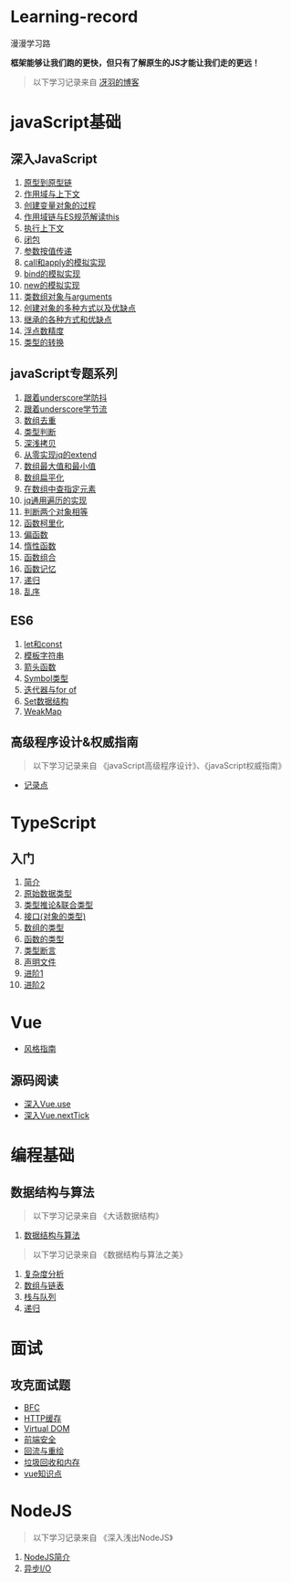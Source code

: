 # Learning-record

漫漫学习路

**框架能够让我们跑的更快，但只有了解原生的JS才能让我们走的更远！**

>以下学习记录来自 [冴羽的博客](https://github.com/mqyqingfeng/Blog)

# javaScript基础

## 深入JavaScript

1. [原型到原型链](./深入javaScript系列/1.原型到原型链.md)
2. [作用域与上下文](./深入javaScript系列/2.作用域与上下文.md)
3. [创建变量对象的过程](./深入javaScript系列/3.创建变量对象的过程.md)
4. [作用域链与ES规范解读this](./深入javaScript系列/4.作用域链与ES规范解读this.md)
5. [执行上下文](./深入javaScript系列/5.执行上下文.md)
6. [闭包](./深入javaScript系列/6.闭包.md)
7. [参数按值传递](./深入javaScript系列/7.参数按值传递.md)
8. [call和apply的模拟实现](./深入javaScript系列/8.call和apply的模拟实现.md)
9. [bind的模拟实现](./深入javaScript系列/9.bind的模拟实现.md)
10. [new的模拟实现](./深入javaScript系列/10.new的模拟实现.md)
11. [类数组对象与arguments](./深入javaScript系列/11.类数组对象与arguments.md)
12. [创建对象的多种方式以及优缺点](./深入javaScript系列/12.创建对象的多种方式以及优缺点.md)
13. [继承的各种方式和优缺点](./深入javaScript系列/13.继承的各种方式和优缺点.md)
14. [浮点数精度](./深入javaScript系列/14.浮点数精度.md)
15. [类型的转换](./深入javaScript系列/15.类型的转换.md)

## javaScript专题系列

1. [跟着underscore学防抖](./javaScript专题系列/1.跟着underscore学防抖.md)
2. [跟着underscore学节流](./javaScript专题系列/2.跟着underscore学节流.md)
3. [数组去重](./javaScript专题系列/3.数组去重.md)
4. [类型判断](./javaScript专题系列/4.类型判断.md)
5. [深浅拷贝](./javaScript专题系列/5.深浅拷贝.md)
6. [从零实现jq的extend](./javaScript专题系列/6.从零实现jq的extend.md)
7. [数组最大值和最小值](./javaScript专题系列/7.数组最大值和最小值.md)
8. [数组扁平化](./javaScript专题系列/8.数组扁平化.md)
9. [在数组中查指定元素](./javaScript专题系列/9.在数组中查指定元素.md)
10. [jq通用遍历的实现](./javaScript专题系列/10.jq通用遍历的实现.md)
11. [判断两个对象相等](./javaScript专题系列/11.判断两个对象相等.md)
12. [函数柯里化](./javaScript专题系列/12.函数柯里化.md)
13. [偏函数](./javaScript专题系列/13.偏函数.md)
14. [惰性函数](./javaScript专题系列/14.惰性函数.md)
15. [函数组合](./javaScript专题系列/15.函数组合.md)
16. [函数记忆](./javaScript专题系列/16.函数记忆.md)
17. [递归](./javaScript专题系列/17.递归.md)
18. [乱序](./javaScript专题系列/18.乱序.md)

## ES6

1. [let和const](./javaScript专题系列/ES6/1.let和const.md)
2. [模板字符串](./javaScript专题系列/ES6/2.模板字符串.md)
3. [箭头函数](./javaScript专题系列/ES6/3.箭头函数.md)
4. [Symbol类型](./javaScript专题系列/ES6/4.Symbol类型.md)
5. [迭代器与for of](./javaScript专题系列/ES6/5.迭代器与forof.md)
6. [Set数据结构](./javaScript专题系列/ES6/6.Set数据结构.md)
7. [WeakMap](./javaScript专题系列/ES6/7.WeakMap.md)

## 高级程序设计&权威指南

>以下学习记录来自 《javaScript高级程序设计》、《javaScript权威指南》

+ [记录点](./高级程序设计&权威指南/记录点.md)

# TypeScript

## 入门

1. [简介](./TypeScript/1.简介.md)
2. [原始数据类型](./TypeScript/2.原始数据类型.md)
3. [类型推论&联合类型](./TypeScript/3.类型推论&联合类型.md)
4. [接口(对象的类型)](./TypeScript/4.接口(对象的类型).md)
5. [数组的类型](./TypeScript/5.数组的类型.md)
6. [函数的类型](./TypeScript/6.函数的类型.md)
7. [类型断言](./TypeScript/7.类型断言.md)
8. [声明文件](./TypeScript/8.声明文件.md)
9. [进阶1](./TypeScript/9.进阶1.md)
10. [进阶2](./TypeScript/10.进阶2.md)

# Vue

+ [风格指南](./vue/风格指南.md)

## 源码阅读

+ [深入Vue.use](./vue/API/深入Vue.use.md)
+ [深入Vue.nextTick](./vue/API/深入Vue.nextTick.md)

# 编程基础

## 数据结构与算法

>以下学习记录来自 《大话数据结构》

1. [数据结构与算法](./数据结构与算法/大话数据结构/1.数据结构与算法.md)

>以下学习记录来自 《数据结构与算法之美》

1. [复杂度分析](./数据结构与算法/数据结构与算法之美/1.复杂度分析.md)
2. [数组与链表](./数据结构与算法/数据结构与算法之美/2.数组与链表.md)
3. [栈与队列](./数据结构与算法/数据结构与算法之美/3.栈与队列.md)
4. [递归](./数据结构与算法/数据结构与算法之美/4.递归.md)

# 面试

## 攻克面试题

+ [BFC](./攻克面试题/BFC.md)
+ [HTTP缓存](./攻克面试题/HTTP缓存.md)
+ [Virtual DOM](./攻克面试题/Virtual&#32;DOM.md)
+ [前端安全](./攻克面试题/前端安全.md)
+ [回流与重绘](./攻克面试题/回流与重绘.md)
+ [垃圾回收和内存](./攻克面试题/垃圾回收和内存.md)
+ [vue知识点](./攻克面试题/vue知识点.md)

# NodeJS

>以下学习记录来自 《深入浅出NodeJS》

1. [NodeJS简介](./NodeJS/深入浅出nodejs/1.md)
2. [异步I/O](./NodeJS/深入浅出nodejs/2.异步IO.md)

